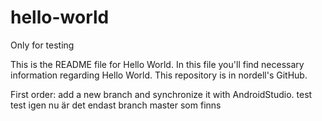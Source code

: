 # hello-world
Only for testing

This is the README file for Hello World.
In this file you'll find necessary information regarding Hello World.
This repository is in nordell's GitHub.

First order: add a new branch and synchronize it with AndroidStudio.
test
test igen
nu är det endast branch master som finns